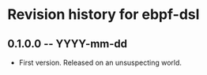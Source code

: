 # Revision history for ebpf-dsl

## 0.1.0.0 -- YYYY-mm-dd

* First version. Released on an unsuspecting world.
